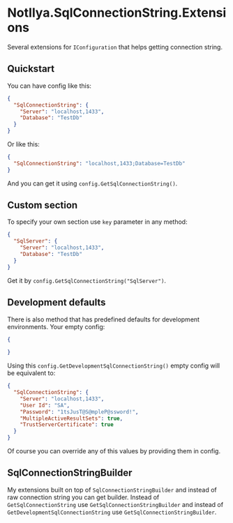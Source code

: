 # NotIlya.SqlConnectionString.Extensions
Several extensions for `IConfiguration` that helps getting connection string.

## Quickstart
You can have config like this:
```json
{
  "SqlConnectionString": {
    "Server": "localhost,1433",
    "Database": "TestDb"
  }
}
```
Or like this:
```json
{
  "SqlConnectionString": "localhost,1433;Database=TestDb"
}
```
And you can get it using `config.GetSqlConnectionString()`. 

## Custom section
To specify your own section use `key` parameter in any method:
```json
{
  "SqlServer": {
    "Server": "localhost,1433",
    "Database": "TestDb"
  }
}
```
Get it by `config.GetSqlConnectionString("SqlServer")`.

## Development defaults
There is also method that has predefined defaults for development environments. Your empty config:
```json
{
  
}
```
Using this `config.GetDevelopmentSqlConnectionString()` empty config will be equivalent to:
```json
{
  "SqlConnectionString": {
    "Server": "localhost,1433",
    "User Id": "SA",
    "Password": "1tsJusT@S@mpleP@ssword!",
    "MultipleActiveResultSets": true,
    "TrustServerCertificate": true
  }
}
```
Of course you can override any of this values by providing them in config.

## SqlConnectionStringBuilder
My extensions built on top of `SqlConnectionStringBuilder` and instead of raw connection string you can get builder. Instead of `GetSqlConnectionString` use `GetSqlConnectionStringBuilder` and instead of `GetDevelopmentSqlConnectionString` use `GetSqlConnectionStringBuilder`.